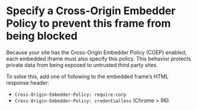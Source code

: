 # Specify a Cross-Origin Embedder Policy to prevent this frame from being blocked

Because your site has the Cross-Origin Embedder Policy (COEP) enabled, each
embedded iframe must also specify this policy. This behavior protects private
data from being exposed to untrusted third party sites.

To solve this, add one of following to the embedded frame’s HTML response
header:

- `Cross-Origin-Embedder-Policy: require-corp`
- `Cross-Origin-Embedder-Policy: credentialless` (Chrome > 96)
